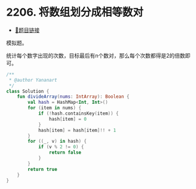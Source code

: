 # 2206. 将数组划分成相等数对

- [🔗题目链接](https://leetcode-cn.com/problems/divide-array-into-equal-pairs/)

模拟题。

统计每个数字出现的次数，目标最后有n个数对，那么每个次数都得是2的倍数即可。

```kotlin
/**
 * @author Yananart
 */
class Solution {
    fun divideArray(nums: IntArray): Boolean {
        val hash = HashMap<Int, Int>()
        for (item in nums) {
            if (!hash.containsKey(item)) {
                hash[item] = 0
            }
            hash[item] = hash[item]!! + 1
        }
        for ((_, v) in hash) {
            if (v % 2 != 0) {
                return false
            }
        }
        return true
    }
}
```
